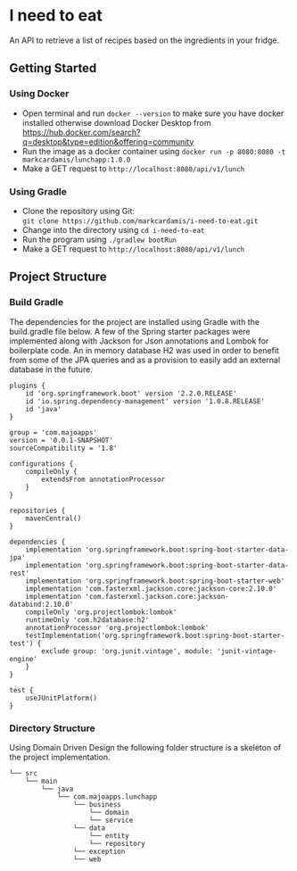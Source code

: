 # I need to eat
An API to retrieve a list of recipes based on the ingredients in your fridge.

## Getting Started
### Using Docker
* Open terminal and run ```docker --version``` to make sure you have docker installed otherwise download Docker Desktop from https://hub.docker.com/search?q=desktop&type=edition&offering=community 
* Run the image as a docker container using ```docker run -p 8080:8080 -t markcardamis/lunchapp:1.0.0```
* Make a GET request to ```http://localhost:8080/api/v1/lunch```

### Using Gradle
* Clone the repository using Git:  
```git clone https://github.com/markcardamis/i-need-to-eat.git```
* Change into the directory using ```cd i-need-to-eat```
* Run the program using ```./gradlew bootRun```
* Make a GET request to ```http://localhost:8080/api/v1/lunch```

## Project Structure
### Build Gradle
The dependencies for the project are installed using Gradle with the build.gradle file below. 
A few of the Spring starter packages were implemented along with Jackson for Json annotations and Lombok for boilerplate code. An in memory database H2 was used in order to benefit from some of the JPA queries and as a provision to easily add an external database in the future.

```
plugins {
	id 'org.springframework.boot' version '2.2.0.RELEASE'
	id 'io.spring.dependency-management' version '1.0.8.RELEASE'
	id 'java'
}

group = 'com.majoapps'
version = '0.0.1-SNAPSHOT'
sourceCompatibility = '1.8'

configurations {
	compileOnly {
		extendsFrom annotationProcessor
	}
}

repositories {
	mavenCentral()
}

dependencies {
	implementation 'org.springframework.boot:spring-boot-starter-data-jpa'
	implementation 'org.springframework.boot:spring-boot-starter-data-rest'
	implementation 'org.springframework.boot:spring-boot-starter-web'
	implementation 'com.fasterxml.jackson.core:jackson-core:2.10.0'
	implementation 'com.fasterxml.jackson.core:jackson-databind:2.10.0'
	compileOnly 'org.projectlombok:lombok'
	runtimeOnly 'com.h2database:h2'
	annotationProcessor 'org.projectlombok:lombok'
	testImplementation('org.springframework.boot:spring-boot-starter-test') {
		exclude group: 'org.junit.vintage', module: 'junit-vintage-engine'
	}
}

test {
	useJUnitPlatform()
}
```


### Directory Structure
Using Domain Driven Design the following folder structure is a skeleton of the project implementation.
```
└── src
    └── main
        └── java
            └── com.majoapps.lunchapp
                └── business
                    └── domain
                    └── service
                └── data
                    └── entity
                    └── repository
                └── exception
                └── web
```
